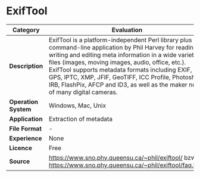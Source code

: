 # ExifTool

| Category | Evaluation |
| --- | --- |
| **Description**  | ExifTool is a platform-independent Perl library plus a command-line application by Phil Harvey for reading, writing and editing meta information in a wide variety of files (images, moving images, audio, office, etc.). ExifTool supports metadata formats including EXIF, GPS, IPTC, XMP, JFIF, GeoTIFF, ICC Profile, Photoshop IRB, FlashPix, AFCP and ID3, as well as the maker notes of many digital cameras. |
| **Operation System**  | Windows, Mac, Unix  |
| **Application**  | Extraction of metadata  |
| **File Format** | - |
| **Experience** | None |
| **Licence** | Free |
| **Source** | https://www.sno.phy.queensu.ca/~phil/exiftool/ bzw. https://www.sno.phy.queensu.ca/~phil/exiftool/faq.html |
